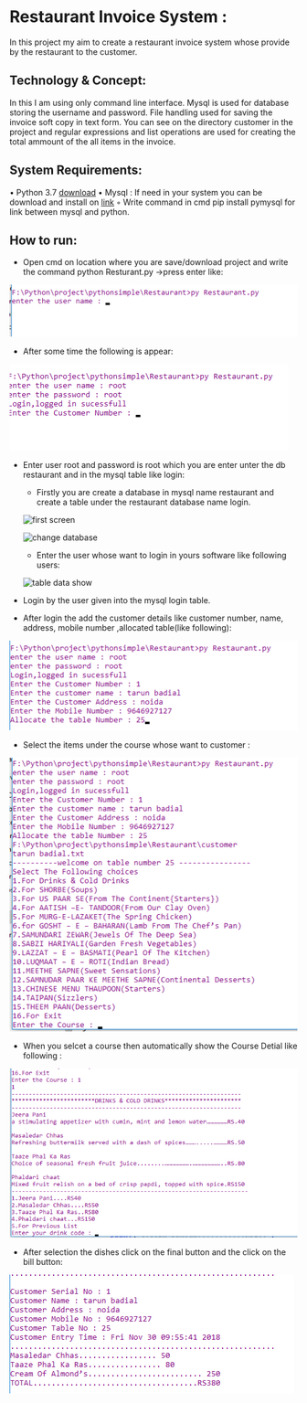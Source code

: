 # Restaurant Invoice System :
In this project my aim to create a restaurant invoice system whose provide by the restaurant to the customer.

## Technology & Concept:
In this I am using only command line interface. Mysql is used for database storing the username and password. File handling used for saving the invoice soft copy in text form. You can see on the directory customer in the project and regular expressions and list operations are used for creating the total ammount of the all items in the invoice. 

## System Requirements:
• Python 3.7 [download](https://www.python.org/downloads/)
• Mysql : If need in your system you can be download and install on [link](https://www.mysql.com/downloads/)
    ◦ Write command in cmd  pip install pymysql for link between mysql and python.

## How to run:
* Open cmd on location where you are save/download project and write the command python Resturant.py ->press enter like:

![cmd](/images/cmd.png)

* After some time the following is appear:

![open file in cmd](/images/login.png)

* Enter user root and password is root which you are enter unter the db restaurant and  in the mysql table like login:
    * Firstly you are create a database in mysql name restaurant and create a table under the restaurant database name login. 
    
    ![first screen](restaurant/images/database1.png)

    ![change database](restaurant/images/changedatabase.png)
    
    * Enter the user whose want to login in yours software like following users:        

    ![table data show](restaurant/images/tablesdatashow.png)

* Login by the user given into the mysql login table.

* After login the add the customer details like customer number, name, address, mobile number ,allocated table(like following):

![Add Customer](/images/customer.png)

* Select the items under the course whose want to customer :

![Course item select](/images/courseselect.png)

* When you selcet a course then automatically show the Course Detial like following :

![Course item select](/images/showpricelistcourse.png)

* After selection the dishes click on the final button and the click on the bill button:

![Final Bill](/images/finalbill.png)
